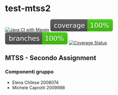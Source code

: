 # test-mtss2
[![Java CI with Maven](https://github.com/caprosoft/test-mtss2/actions/workflows/maven.yml/badge.svg?branch=main)](https://github.com/caprosoft/test-mtss2/actions/workflows/maven.yml)
![coverage](.github/badges/jacoco.svg)
![branches_coverage](.github/badges/branches.svg)
[![Coverage Status](https://coveralls.io/repos/github/caprosoft/test-mtss2/badge.svg?branch=master&service=github)](https://coveralls.io/github/caprosoft/test-mtss2?branch=master)

## MTSS - Secondo Assignment
### Componenti gruppo
- Elena Chilese 2008074
- Michele Caprotti 2009988

